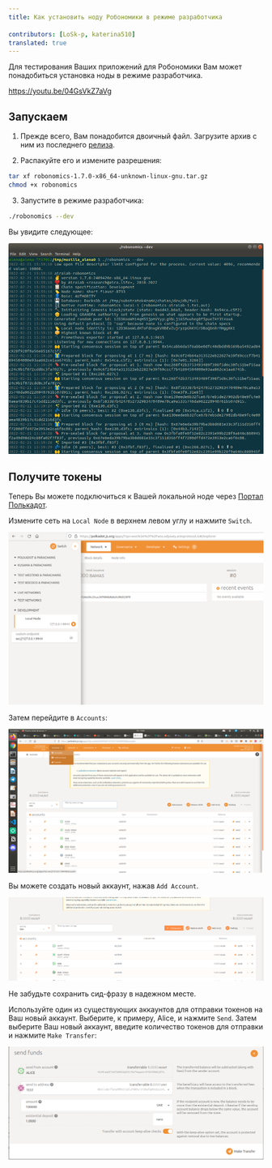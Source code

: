 ```yaml
---
title: Как установить ноду Робономики в режиме разработчика
 
contributors: [LoSk-p, katerina510]
translated: true
---
```


Для тестирования Ваших приложений для Робономики Вам может понадобиться установка ноды в режиме разработчика.

https://youtu.be/04GsVkZ7aVg

## Запускаем

1. Прежде всего, Вам понадобится двоичный файл. Загрузите архив с ним из последнего [релиза](https://github.com/airalab/robonomics/releases).

2. Распакуйте его и измените разрешения:

```bash
tar xf robonomics-1.7.0-x86_64-unknown-linux-gnu.tar.gz
chmod +x robonomics
```

3. Запустите в режиме разработчика:

```bash
./robonomics --dev
```
Вы увидите следующее:

![robonomics](../images/dev-node/robonomics.png)

## Получите токены

Теперь Вы можете подключиться к Вашей локальной ноде через [Портал Полькадот](https://polkadot.js.org/apps/#/explorer).

Измените сеть на `Local Node` в верхнем левом углу и нажмите `Switch`.

![локальная нода](../images/dev-node/portal.png)

Затем перейдите в `Accounts`:

![аккаунты](../images/dev-node/accs.png)

Вы можете создать новый аккаунт, нажав `Add Account`.

![добавить аккаунт](../images/dev-node/add_acc.png)

Не забудьте сохранить сид-фразу в надежном месте.

Используйте один из существующих аккаунтов для отправки токенов на Ваш новый аккаунт. Выберите, к примеру, Alice, и нажмите `Send`. Затем выберите Ваш новый аккаунт, введите количество токенов для отправки и нажмите `Make Transfer`:

![отправить](../images/dev-node/send.png)
